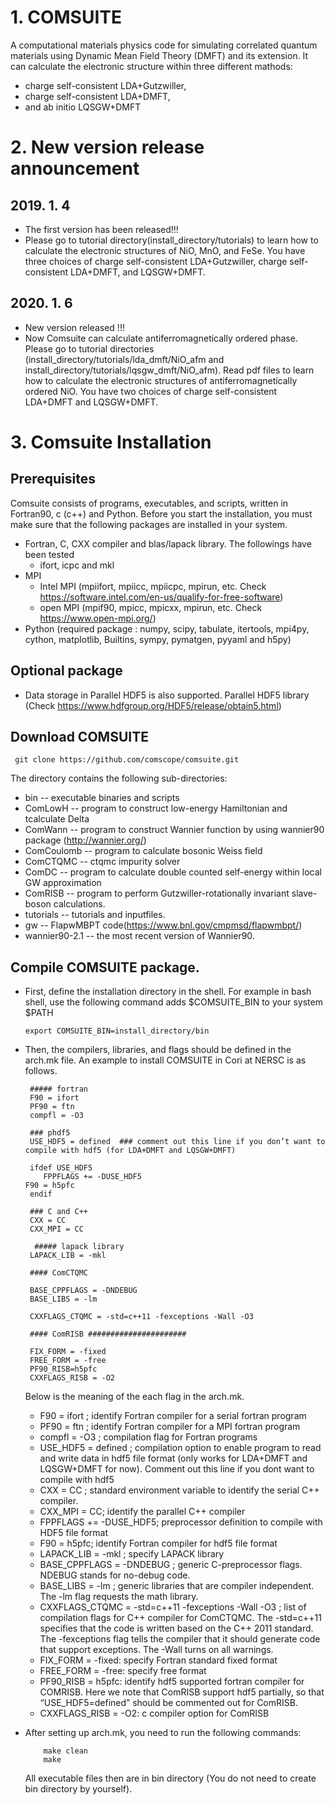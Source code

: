 <!--use editor https://pandao.github.io/editor.md/en.html -->
# 1. COMSUITE 

A computational materials physics code for simulating correlated quantum materials using Dynamic Mean Field Theory (DMFT) and its extension. It can calculate the electronic structure within three different mathods:

  - charge self-consistent LDA+Gutzwiller,
  - charge self-consistent LDA+DMFT,
  - and ab initio LQSGW+DMFT
  
# 2. New version release announcement
## 2019. 1. 4
   - The first version has been released!!!
   - Please go to tutorial directory(install_directory/tutorials) to learn how to calculate the electronic structures of NiO, MnO, and FeSe. You have three choices of charge self-consistent LDA+Gutzwiller, charge self-consistent LDA+DMFT, and LQSGW+DMFT.
   
## 2020. 1. 6
   - New version released !!!
   - Now Comsuite can calculate antiferromagnetically ordered phase. Please go to tutorial directories (install_directory/tutorials/lda_dmft/NiO_afm and install_directory/tutorials/lqsgw_dmft/NiO_afm). Read pdf files to learn how to calculate the electronic structures of antiferromagnetically ordered NiO.  You have two choices of charge self-consistent LDA+DMFT and LQSGW+DMFT.

# 3. Comsuite Installation

## Prerequisites
Comsuite consists of programs, executables, and scripts, written in Fortran90, c (c++) and Python. Before you start the installation, you must make sure that the following packages are installed in your system.
  - Fortran, C, CXX compiler and blas/lapack library. The followings have been tested
    - ifort, icpc and mkl
  - MPI
    - Intel MPI (mpiifort, mpiicc, mpiicpc, mpirun, etc. Check https://software.intel.com/en-us/qualify-for-free-software)
    - open MPI (mpif90, mpicc, mpicxx, mpirun, etc. Check https://www.open-mpi.org/)
  - Python (required package : numpy, scipy, tabulate, itertools, mpi4py, cython, matplotlib, Builtins, sympy, pymatgen, pyyaml and h5py)
  
## Optional package
  - Data storage in Parallel HDF5 is also supported. Parallel HDF5 library (Check https://www.hdfgroup.org/HDF5/release/obtain5.html)

## Download COMSUITE

     git clone https://github.com/comscope/comsuite.git
    
The directory contains the following sub-directories:
- bin -- executable binaries and scripts
- ComLowH -- program to construct low-energy Hamiltonian and tcalculate Delta
- ComWann -- program to construct Wannier function by using wannier90 package (http://wannier.org/)
- ComCoulomb -- program to calculate bosonic Weiss field
- ComCTQMC -- ctqmc impurity solver
- ComDC -- program to calculate double counted self-energy within local GW approximation
- ComRISB -- program to perform Gutzwiller-rotationally invariant slave-boson calculations.
- tutorials -- tutorials and inputfiles.
- gw -- FlapwMBPT code(https://www.bnl.gov/cmpmsd/flapwmbpt/)
- wannier90-2.1 -- the most recent version of Wannier90.

## Compile COMSUITE package.
- First, define the installation directory in the shell. For example in bash shell, use the following command adds $COMSUITE_BIN to your system $PATH

      export COMSUITE_BIN=install_directory/bin
- Then, the compilers, libraries, and flags should be defined in the arch.mk file. An example to install COMSUITE in Cori at NERSC is as follows.

       ##### fortran
       F90 = ifort
       PF90 = ftn
       compfl = -O3

       ### phdf5
       USE_HDF5 = defined  ### comment out this line if you don’t want to compile with hdf5 (for LDA+DMFT and LQSGW+DMFT)

       ifdef USE_HDF5
          FPPFLAGS += -DUSE_HDF5
	  F90 = h5pfc
       endif

       ### C and C++
       CXX = CC
       CXX_MPI = CC
	   
	    ##### lapack library
       LAPACK_LIB = -mkl

       #### ComCTQMC

       BASE_CPPFLAGS = -DNDEBUG
       BASE_LIBS = -lm

       CXXFLAGS_CTQMC = -std=c++11 -fexceptions -Wall -O3

       #### ComRISB ######################

       FIX_FORM = -fixed
       FREE_FORM = -free
       PF90_RISB=h5pfc
       CXXFLAGS_RISB = -O2
	 Below is the meaning of the each flag in the arch.mk.
  - F90 = ifort ; identify Fortran compiler for a serial fortran program
  - PF90 = ftn ; identify Fortran compiler for a MPI fortran program
  - compfl = -O3 ; compilation flag for Fortran programs
  - USE_HDF5 = defined ; compilation option to enable program to read and write data in hdf5 file format (only works for LDA+DMFT and LQSGW+DMFT for now). Comment out this line if you dont want to compile with hdf5
  - CXX = CC ; standard environment variable to identify the serial C++ compiler. 
  - CXX_MPI = CC; identify the parallel C++ compiler
  - FPPFLAGS += -DUSE_HDF5; preprocessor definition to compile with HDF5 file format
  - F90 = h5pfc; identify Fortran compiler for hdf5 file format
  - LAPACK_LIB = -mkl ; specify LAPACK library
  - BASE_CPPFLAGS = -DNDEBUG ; generic C-preprocessor flags. NDEBUG stands for no-debug code.
  - BASE_LIBS = -lm ; generic libraries that are compiler independent. The -lm flag requests the math library.
  - CXXFLAGS_CTQMC = -std=c++11 -fexceptions -Wall -O3 ; list of compilation flags for C++ compiler for ComCTQMC. The -std=c++11 specifies that the code is written based on the C++ 2011 standard. The -fexceptions flag tells the compiler that it should generate code that support exceptions. The -Wall turns on all warnings.
  - FIX_FORM = -fixed: specify Fortran standard fixed format
  - FREE_FORM = -free: specify free format
  - PF90_RISB = h5pfc: identify hdf5 supported fortran compiler for COMRISB. Here we note that ComRISB support hdf5 partially, so that “USE_HDF5=defined” should be commented out for ComRISB.
  - CXXFLAGS_RISB = -O2: c compiler option for ComRISB
- After setting up arch.mk, you need to run the following commands:

          make clean
          make

  All executable files then are in bin directory (You do not need to create bin directory by yourself). 